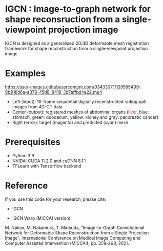 # IGCN : Image-to-graph network for shape reconsruction from a single-viewpoint projection image
IGCN is designed as a generalized 2D/3D deformable mesh registration framework for shape reconstruction from a single-viewpoint projection image. 


# Examples
https://user-images.githubusercontent.com/93433071/139565499-9b918d6a-a378-45d8-8419-3b7affbd4e22.mp4

- Left (input): 10-frame sequential digitally reconstructed radiograph images from 4D-CT data 
- Center (output): registered meshes of abdominal organs (<span style="color: red;">liver</span>, blue: stomach, green: duodenum, yellow: kidney and gray: pancreatic cancer)  
- Right (error): target (magenta) and predicted (cyan) mesh  

# Prerequisites
- Python 3.9
- NVIDAI CUDA 11.2.0 and cuDNN 8.1.1
- TFLearn with Tensorflow backend

# Reference
If you use this code for your research, please cite:

- IGCN


- IGCN Warp (MICCAI version): 

M. Nakao, M. Nakamura, T. Matsuda, "Image-to-Graph Convolutional Network for Deformable Shape Reconstruction from a Single Projection Image", International Conference on Medical Image Computing and Computer Assisted Intervention (MICCAI), pp. 259-268, 2021.

